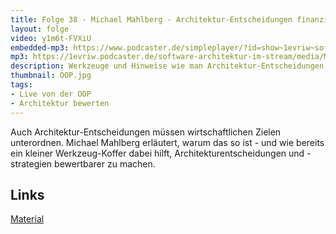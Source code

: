 ```yaml
---
title: Folge 38 - Michael Mahlberg - Architektur-Entscheidungen finanziell bewerten - Live von der OOP
layout: folge
video: y1m6t-FVXiU
embedded-mp3: https://www.podcaster.de/simpleplayer/?id=show~1evriw~software-architektur-im-stream~pod-6029671a56a6f803407981&v=1613328280
mp3: https://1evriw.podcaster.de/software-architektur-im-stream/media/MichaelMahlberg.mp3
description: Werkzeuge und Hinweise wie man Architektur-Entscheidungen finanziell bewerten kann.
thumbnail: OOP.jpg
tags:
- Live von der OOP
- Architektur bewerten
---
```


Auch Architektur-Entscheidungen müssen wirtschaftlichen Zielen
unterordnen. Michael Mahlberg erläutert, warum das so ist - und wie
bereits ein kleiner Werkzeug-Koffer dabei hilft,
Architekturentscheidungen und -strategien bewertbarer zu machen.

## Links

[Material](https://bit.ly/oop2021-di24)
